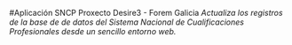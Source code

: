 #Aplicación SNCP Proxecto Desire3 - Forem Galicia
*Actualiza los registros de la base de de datos del Sistema Nacional*
*de Cualificaciones Profesionales desde un sencillo entorno web.*
